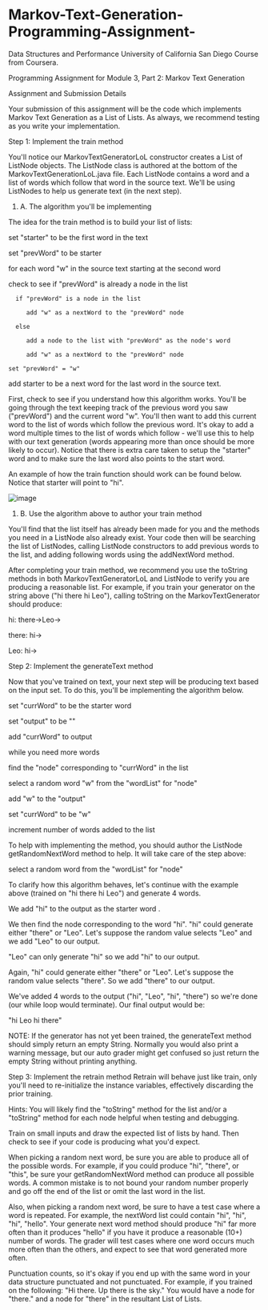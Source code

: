# Markov-Text-Generation-Programming-Assignment-
Data Structures and Performance University of California San Diego Course from Coursera.

Programming Assignment for Module 3, Part 2: Markov Text Generation

Assignment and Submission Details

Your submission of this assignment will be the code which implements Markov Text Generation as a List of Lists. As always, we recommend testing as you write your implementation.

Step 1: Implement the train method

You'll notice our MarkovTextGeneratorLoL constructor creates a List of ListNode objects.  The ListNode class is authored at the bottom of the MarkovTextGenerationLoL.java file. Each ListNode contains a word and a list of words which follow that word in the source text.  We'll be using ListNodes to help us generate text (in the next step).

1. A. The algorithm you'll be implementing

The idea for the train method is to build your list of lists:

set "starter" to be the first word in the text  

set "prevWord" to be starter

for each word "w" in the source text starting at the second word

   check to see if "prevWord" is already a node in the list
   
      if "prevWord" is a node in the list
      
         add "w" as a nextWord to the "prevWord" node
         
      else
      
         add a node to the list with "prevWord" as the node's word
         
         add "w" as a nextWord to the "prevWord" node
         
    set "prevWord" = "w"

add starter to be a next word for the last word in the source text.

First, check to see if you understand how this algorithm works.  You'll be going through the text keeping track of the previous word you saw ("prevWord") and the current word "w".  You'll then want to add this current word to the list of words which follow the previous word.  It's okay to add a word multiple times to the list of words which follow - we'll use this to help with our text generation (words appearing more than once should be more likely to occur).  Notice that there is extra care taken to setup the "starter" word and to make sure the last word also points to the start word.

An example of how the train function should work can be found below.  Notice that starter will point to "hi".

![image](https://user-images.githubusercontent.com/66659379/198895368-e973cb5e-67dc-4032-a3ea-4a595dd94622.png)

1. B. Use the algorithm above to author your train method

You'll find that the list itself has already been made for you and the methods you need in a ListNode also already exist.  Your code then will be searching the list of ListNodes, calling ListNode constructors to add previous words to the list, and adding following words using the addNextWord method.

After completing your train method, we recommend you use the toString methods in both MarkovTextGeneratorLoL and ListNode to verify you are producing a reasonable list.  For example, if you train your generator on the string above ("hi there hi Leo"), calling toString on the MarkovTextGenerator should produce:

hi: there->Leo-> 

there: hi-> 

Leo: hi->

Step 2: Implement the generateText method

Now that you've trained on text, your next step will be producing text based on the input set.  To do this, you'll be implementing the algorithm below.

set "currWord" to be the starter word

set "output" to be ""

add "currWord" to output

while you need more words

   find the "node" corresponding to "currWord" in the list
   
   select a random word "w" from the "wordList" for "node"
   
   add "w" to the "output"
   
   set "currWord" to be "w" 
   
   increment number of words added to the list
   
To help with implementing the method, you should author the ListNode getRandomNextWord method to help.  It will take care of the step above:

select a random word from the "wordList" for "node"

To clarify how this algorithm behaves, let's continue with the example above (trained on "hi there hi Leo") and generate 4 words.  

We add "hi" to the output as the starter word .  

We then find the node corresponding to the word "hi".  "hi" could generate either "there" or "Leo".  Let's suppose the random value selects "Leo" and we add "Leo" to our output.

"Leo" can only generate "hi" so we add "hi" to our output.

Again, "hi" could generate either "there" or "Leo". Let's suppose the random value selects "there".  So we add "there" to our output.

We've added 4 words to the output ("hi", "Leo", "hi", "there") so we're done (our while loop would terminate).  Our final output would be:

"hi Leo hi there"

NOTE:  If the generator has not yet been trained, the generateText method should simply return an empty String.  Normally you would also print a warning message, but our auto grader might get confused so just return the empty String without printing anything.

Step 3: Implement the retrain method
Retrain will behave just like train, only you'll need to re-initialize the instance variables, effectively discarding the prior training.

Hints: 
You will likely find the "toString" method for the list and/or a "toString" method for each node helpful when testing and debugging.

Train on small inputs and draw the expected list of lists by hand.  Then check to see if your code is producing what you'd expect.

When picking a random next word, be sure you are able to produce all of the possible words. For example, if you could produce "hi", "there", or "this", be sure your getRandomNextWord method can produce all possible words.  A common mistake is to not bound your random number properly and go off the end of the list or omit the last word in the list.

Also, when picking a random next word, be sure to have a test case where a word is repeated. For example, the nextWord list could contain "hi", "hi", "hi", "hello".  Your generate next word method should produce "hi" far more often than it produces "hello" if you have it produce a reasonable (10+) number of words.  The grader will test cases where one word occurs much more often than the others, and expect to see that word generated more often.

Punctuation counts, so it's okay if you end up with the same word in your data structure punctuated and not punctuated.   For example, if you trained on the following:  "Hi there. Up there is the sky."  You would have a node for "there." and a node for "there" in the resultant List of Lists.  
